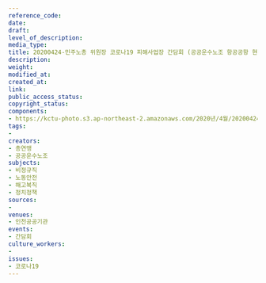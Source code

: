 ```yaml
---
reference_code: 
date: 
draft: 
level_of_description: 
media_type: 
title: 20200424-민주노총 위원장 코로나19 피해사업장 간담회 (공공운수노조 항공공항 현장대표자)
description: 
weight: 
modified_at: 
created_at: 
link: 
public_access_status: 
copyright_status: 
components:
- https://kctu-photo.s3.ap-northeast-2.amazonaws.com/2020년/4월/20200424-민주노총+위원장+코로나19+피해사업장+간담회+(공공운수노조+항공공항+현장대표자)/_DSC4270.jpg
tags:
- 
creators:
- 총연맹
- 공공운수노조
subjects:
- 비정규직
- 노동안전
- 해고복직
- 정치정책
sources:
- 
venues:
- 인천공공기관
events:
- 간담회
culture_workers:
- 
issues:
- 코로나19
---
```

